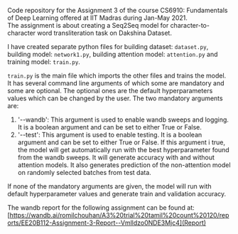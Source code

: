 Code repository for the Assignment 3 of the course CS6910: Fundamentals of Deep Learning offered at IIT Madras during Jan-May 2021. <br>
The assignment is about creating a Seq2Seq model for character-to-character word transliteration task on Dakshina Dataset. <br>

I have created separate python files for building dataset: `dataset.py`, building model: `network1.py`, building attention model: `attention.py` and training model: `train.py`. <br>

`train.py` is the main file which imports the other files and trains the model. It has several command line arguments of which some are mandatory and some are optional. The optional ones are the default hyperparameters values which can be changed by the user. The two mandatory arguments are: <br>
1. '--wandb': This argument is used to enable wandb sweeps and logging. It is a boolean argument and can be set to either True or False. <br>
2. '--test': This argument is used to enable testing. It is a boolean argument and can be set to either True or False. If this argument i true, the model will get automatically run with the best hyperparameter found from the wandb sweeps. It will generate accuracy with and without attention models. It also generates prediction of the non-attention model on randomly selected batches from test data. <br>

If none of the mandatory arguments are given, the model will run with default hyperparameter values and generate train and validation accuracy. <br>

The wandb report for the following assignment can be found at: [https://wandb.ai/romilchouhan/A3%20trial%20tamil%20count%20120/reports/EE20B112-Assignment-3-Report--Vmlldzo0NDE3Mjc4](Report)